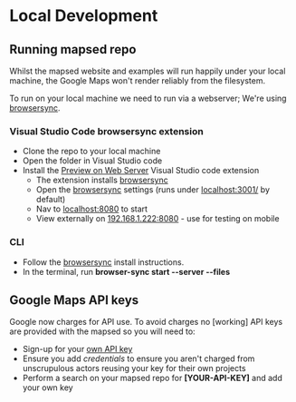 # Local Development

## Running mapsed repo

Whilst the mapsed website and examples will run happily under your local machine, the Google Maps won't render reliably from the filesystem.

To run on your local machine we need to run via a webserver; We're using [browsersync](http://localhost:3001/).

### Visual Studio Code browsersync extension

- Clone the repo to your local machine
- Open the folder in Visual Studio code
- Install the [Preview on Web Server](https://marketplace.visualstudio.com/items?itemName=yuichinukiyama.vscode-preview-server) Visual Studio code extension
	- The extension installs [browsersync](http://www.browsersync.io/)
	- Open the [browsersync](http://localhost:3001/) settings (runs under [localhost:3001/](http://localhost:3001/) by default)
	- Nav to [localhost:8080](http://localhost:8080) to start
	- View externally on [192.168.1.222:8080](http://192.168.1.222:8080) - use for testing on mobile

### CLI

- Follow the [browsersync](https://browsersync.io/#install) install instructions.
- In the terminal, run **browser-sync start --server --files**

## Google Maps API keys

Google now charges for API use.  To avoid charges no [working] API keys are provided with the mapsed so you will need to:

- Sign-up for your [own API key](https://blog.hubspot.com/website/google-maps-api)
- Ensure you add _credentials_ to ensure you aren't charged from unscrupulous actors reusing your key for their own projects
- Perform a search on your mapsed repo for **[YOUR-API-KEY]** and add your own key

